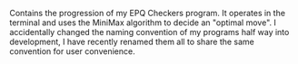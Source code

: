 Contains the progression of my EPQ Checkers program. It operates in the terminal and uses the MiniMax algorithm to decide an "optimal move". 
I accidentally changed the naming convention of my programs half way into development, I have recently renamed them all to share the same convention for user convenience.
